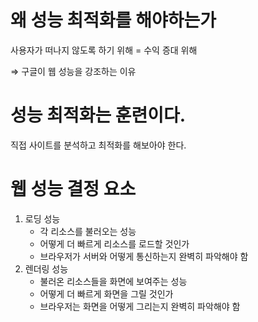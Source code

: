 # 왜 성능 최적화를 해야하는가

사용자가 떠나지 않도록 하기 위해 = 수익 증대 위해

⇒ 구글이 웹 성능을 강조하는 이유

# 성능 최적화는 훈련이다.

직접 사이트를 분석하고 최적화를 해보아야 한다.

# 웹 성능 결정 요소

1. 로딩 성능
   - 각 리소스를 불러오는 성능
   - 어떻게 더 빠르게 리소스를 로드할 것인가
   - 브라우저가 서버와 어떻게 통신하는지 완벽히 파악해야 함
2. 렌더링 성능
   - 불러온 리소스들을 화면에 보여주는 성능
   - 어떻게 더 빠르게 화면을 그릴 것인가
   - 브라우저는 화면을 어떻게 그리는지 완벽히 파악해야 함

